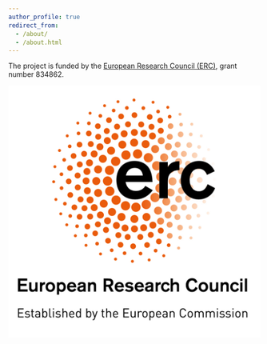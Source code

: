 ```yaml
---
author_profile: true
redirect_from: 
  - /about/
  - /about.html
---
```



The project is funded by the [European Research Council (ERC)](https://erc.europa.eu), grant number 834862.

![ERC](/images/LOGO_ERC.jpg#small)
